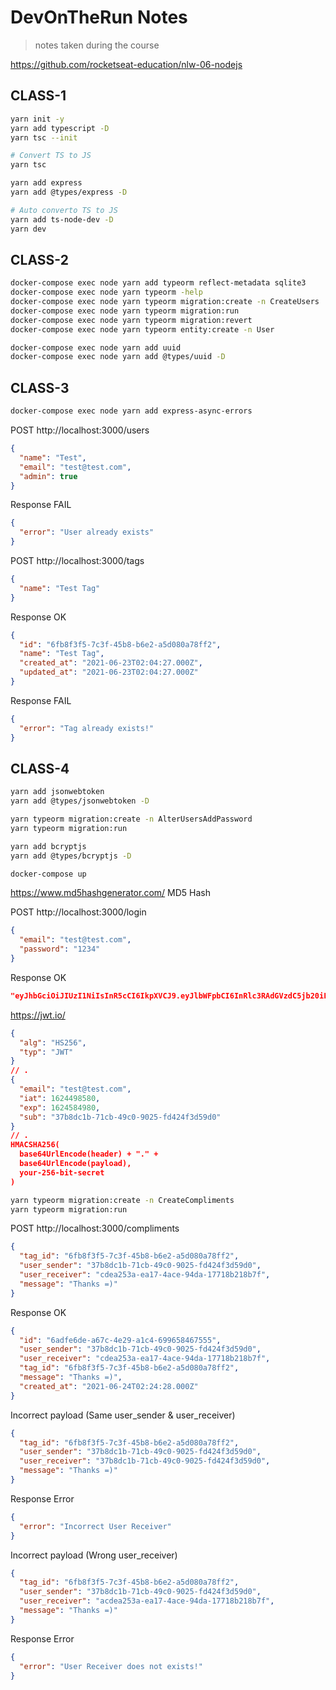 # DevOnTheRun Notes

> notes taken during the course

<!-- https://gitignore.io -->

https://github.com/rocketseat-education/nlw-06-nodejs

## CLASS-1

```sh
yarn init -y
yarn add typescript -D
yarn tsc --init

# Convert TS to JS
yarn tsc

yarn add express
yarn add @types/express -D

# Auto converto TS to JS
yarn add ts-node-dev -D
yarn dev
```

## CLASS-2

```sh
docker-compose exec node yarn add typeorm reflect-metadata sqlite3
docker-compose exec node yarn typeorm -help
docker-compose exec node yarn typeorm migration:create -n CreateUsers
docker-compose exec node yarn typeorm migration:run
docker-compose exec node yarn typeorm migration:revert
docker-compose exec node yarn typeorm entity:create -n User

docker-compose exec node yarn add uuid
docker-compose exec node yarn add @types/uuid -D
```

## CLASS-3

```sh
docker-compose exec node yarn add express-async-errors
```

POST http://localhost:3000/users

```json
{
  "name": "Test",
  "email": "test@test.com",
  "admin": true
}
```

Response FAIL

```json
{
  "error": "User already exists"
}
```

POST http://localhost:3000/tags

```json
{
  "name": "Test Tag"
}
```

Response OK

```json
{
  "id": "6fb8f3f5-7c3f-45b8-b6e2-a5d080a78ff2",
  "name": "Test Tag",
  "created_at": "2021-06-23T02:04:27.000Z",
  "updated_at": "2021-06-23T02:04:27.000Z"
}
```

Response FAIL

```json
{
  "error": "Tag already exists!"
}
```

## CLASS-4

```sh
yarn add jsonwebtoken
yarn add @types/jsonwebtoken -D

yarn typeorm migration:create -n AlterUsersAddPassword
yarn typeorm migration:run

yarn add bcryptjs
yarn add @types/bcryptjs -D

docker-compose up
```

https://www.md5hashgenerator.com/
MD5 Hash

POST http://localhost:3000/login

```json
{
  "email": "test@test.com",
  "password": "1234"
}
```

Response OK

```json
"eyJhbGciOiJIUzI1NiIsInR5cCI6IkpXVCJ9.eyJlbWFpbCI6InRlc3RAdGVzdC5jb20iLCJpYXQiOjE2MjQ0OTg1ODAsImV4cCI6MTYyNDU4NDk4MCwic3ViIjoiMzdiOGRjMWItNzFjYi00OWMwLTkwMjUtZmQ0MjRmM2Q1OWQwIn0.NlXjhraVyrqT8zSxGB9Nc52h9t7pmCK4J1Eaa3Ee-EE"
```

https://jwt.io/

```json
{
  "alg": "HS256",
  "typ": "JWT"
}
// .
{
  "email": "test@test.com",
  "iat": 1624498580,
  "exp": 1624584980,
  "sub": "37b8dc1b-71cb-49c0-9025-fd424f3d59d0"
}
// .
HMACSHA256(
  base64UrlEncode(header) + "." +
  base64UrlEncode(payload),
  your-256-bit-secret
)
```

```sh
yarn typeorm migration:create -n CreateCompliments
yarn typeorm migration:run
```

POST http://localhost:3000/compliments

```json
{
  "tag_id": "6fb8f3f5-7c3f-45b8-b6e2-a5d080a78ff2",
  "user_sender": "37b8dc1b-71cb-49c0-9025-fd424f3d59d0",
  "user_receiver": "cdea253a-ea17-4ace-94da-17718b218b7f",
  "message": "Thanks =)"
}
```

Response OK

```json
{
  "id": "6adfe6de-a67c-4e29-a1c4-699658467555",
  "user_sender": "37b8dc1b-71cb-49c0-9025-fd424f3d59d0",
  "user_receiver": "cdea253a-ea17-4ace-94da-17718b218b7f",
  "tag_id": "6fb8f3f5-7c3f-45b8-b6e2-a5d080a78ff2",
  "message": "Thanks =)",
  "created_at": "2021-06-24T02:24:28.000Z"
}
```

Incorrect payload (Same user_sender & user_receiver)

```json
{
  "tag_id": "6fb8f3f5-7c3f-45b8-b6e2-a5d080a78ff2",
  "user_sender": "37b8dc1b-71cb-49c0-9025-fd424f3d59d0",
  "user_receiver": "37b8dc1b-71cb-49c0-9025-fd424f3d59d0",
  "message": "Thanks =)"
}
```

Response Error

```json
{
  "error": "Incorrect User Receiver"
}
```

Incorrect payload (Wrong user_receiver)

```json
{
  "tag_id": "6fb8f3f5-7c3f-45b8-b6e2-a5d080a78ff2",
  "user_sender": "37b8dc1b-71cb-49c0-9025-fd424f3d59d0",
  "user_receiver": "acdea253a-ea17-4ace-94da-17718b218b7f",
  "message": "Thanks =)"
}
```

Response Error

```json
{
  "error": "User Receiver does not exists!"
}
```
